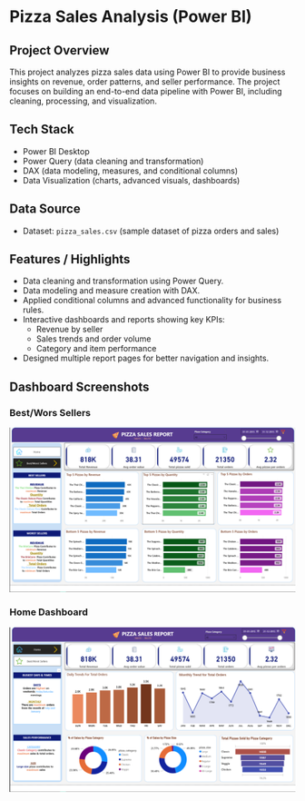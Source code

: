 # Pizza Sales Analysis (Power BI)

## Project Overview
This project analyzes pizza sales data using Power BI to provide business insights on revenue, order patterns, and seller performance. The project focuses on building an end-to-end data pipeline with Power BI, including cleaning, processing, and visualization.

## Tech Stack
- Power BI Desktop  
- Power Query (data cleaning and transformation)  
- DAX (data modeling, measures, and conditional columns)  
- Data Visualization (charts, advanced visuals, dashboards)  

## Data Source
- Dataset: `pizza_sales.csv` (sample dataset of pizza orders and sales)

## Features / Highlights
- Data cleaning and transformation using Power Query.  
- Data modeling and measure creation with DAX.  
- Applied conditional columns and advanced functionality for business rules.  
- Interactive dashboards and reports showing key KPIs:  
  - Revenue by seller  
  - Sales trends and order volume  
  - Category and item performance  
- Designed multiple report pages for better navigation and insights.

## Dashboard Screenshots
### Best/Wors Sellers
![Seller Screenshot](https://github.com/nishant0426/Pizza-Sales-Analysis/blob/main/Sellers.png)

### Home Dashboard
![Home Screenshot](https://github.com/nishant0426/Pizza-Sales-Analysis/blob/main/Home.png)

